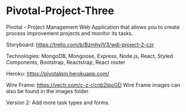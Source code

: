 # Pivotal-Project-Three
Pivotal - Project Management Web Application that allows you to create process improvement projects and monitor its tasks.



Storyboard: https://trello.com/b/BzmhyIV3/wdi-project-2-czr

Technologies: MongoDB, Mongoose, Express, Node.js, React, Styled Components, Bootstrap, Reactstrap, React router

Heroku: https://pivotalpm.herokuapp.com/

Wire Frame: https://vectr.com/c-z-r/cnb2IpoGD Wire Frame images can also be found in the images folder.

Version 2: Add more task types and forms.
